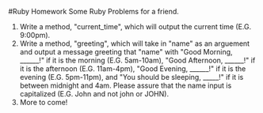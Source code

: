 #Ruby Homework
Some Ruby Problems for a friend.

1. Write a method, "current_time", which will output the current time (E.G. 9:00pm).
2. Write a method, "greeting", which will take in "name" as an arguement and output a message greeting that "name"
with "Good Morning, ______!" if it is the morning (E.G. 5am-10am), "Good Afternoon, ______!" if it is the afternoon (E.G.
11am-4pm), "Good Evening, ______!" if it is the evening (E.G. 5pm-11pm), and "You should be sleeping, _____!" if it is
between midnight and 4am. Please assure that the name input is capitalized (E.G. John and not john or JOHN).
3. More to come!
